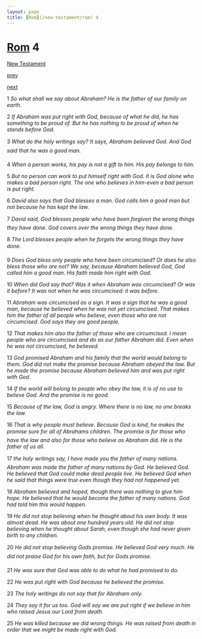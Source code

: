 ```yaml
---
layout: page
title: [Rom](/new-testament/rom) 4
---
```


# [Rom](/new-testament/rom) 4

[New Testament](/new-testament)


[prev](/new-testament/rom/rom-3.html)


[next](/new-testament/rom/rom-5.html)

1 _So what shall we say about Abraham? He is the father of our family on earth._

2 _If Abraham was put right with God, because of what he did, he has something to be proud of. But he has nothing to be proud of when he stands before God._

3 _What do the holy writings say? It says, Abraham believed God. And God said that he was a good man._

4 _When a person works, his pay is not a gift to him. His pay belongs to him._

5 _But no person can work to put himself right with God. It is God alone who makes a bad person right. The one who believes in him-even a bad person is put right._

6 _David also says that God blesses a man. God calls him a good man but not because he has kept the law._

7 _David said, God blesses people who have been forgiven the wrong things they have done. God covers over the wrong things they have done._

8 _The Lord blesses people when he forgets the wrong things they have done._

9 _Does God bless only people who have been circumcised? Or does he also bless those who are not? We say, because Abraham believed God, God called him a good man. His faith made him right with God._

10 _When did God say that? Was it when Abraham was circumcised? Or was it before? It was not when he was circumcised: it was before._

11 _Abraham was circumcised as a sign. It was a sign that he was a good man, because he believed when he was not yet circumcised. That makes him the father of all people who believe, even those who are not circumcised. God says they are good people._

12 _That makes him also the father of those who are circumcised. I mean people who are circumcised and do as our father Abraham did. Even when he was not circumcised, he believed._

13 _God promised Abraham and his family that the world would belong to them. God did not make the promise because Abraham obeyed the law. But he made the promise because Abraham believed him and was put right with God._

14 _If the world will belong to people who obey the law, it is of no use to believe God. And the promise is no good._

15 _Because of the law, God is angry. Where there is no law, no one breaks the law._

16 _That is why people must believe. Because God is kind, he makes the promise sure for all of Abrahams children. The promise is for those who have the law and also for those who believe as Abraham did. He is the father of us all._

17 _the holy writings say, I have made you the father of many nations. Abraham was made the father of many nations by God. He believed God. He believed that God could make dead people live. He believed God when he said that things were true even though they had not happened yet._

18 _Abraham believed and hoped, though there was nothing to give him hope. He believed that he would become the father of many nations. God had told him this would happen._

19 _He did not stop believing when he thought about his own body. It was almost dead. He was about one hundred years old. He did not stop believing when he thought about Sarah, even though she had never given birth to any children._

20 _He did not stop believing Gods promise. He believed God very much. He did not praise God for his own faith, but for Gods promise._

21 _He was sure that God was able to do what he had promised to do._

22 _He was put right with God because he believed the promise._

23 _The holy writings do not say that for Abraham only._

24 _They say it for us too. God will say we are put right if we believe in him who raised Jesus our Lord from death._

25 _He was killed because we did wrong things. He was raised from death in order that we might be made right with God._

